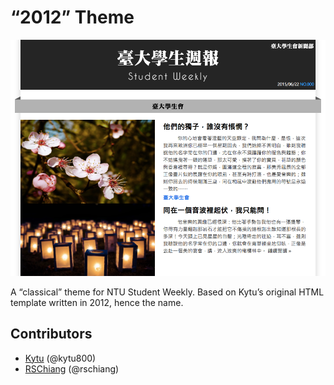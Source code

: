 “2012” Theme
============

![](thumbnail.png)

A “classical” theme for NTU Student Weekly. Based on Kytu’s original HTML template
written in 2012, hence the name.

Contributors
------------

* [Kytu](https://github.com/kytu800) (@kytu800)
* [RSChiang](https://github.com/rschiang) (@rschiang)
